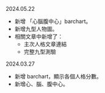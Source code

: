 2024.05.22
- 新增 「心腦腹中心」barchart。
- 新增九型人物圖。
- 相關文章中新增了：
    - 主次人格文章連結
    - 完整九型測驗

2024.03.27
- 新增 barchart，顯示各個人格分數。
- 新增心、腦、腹中心。